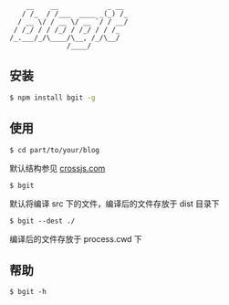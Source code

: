         __    __            _ __
       / /_  / /___  ____ _(_) /_
      / __ \/ / __ \/ __ `/ / __/
     / /_/ / / /_/ / /_/ / / /_
    /_.___/_/\____/\__, /_/\__/
                  /____/

## 安装

```bash
$ npm install bgit -g
```

## 使用

```
$ cd part/to/your/blog
```

默认结构参见 [crossjs.com](https://github.com/crossjs/crossjs.github.io)

```
$ bgit
```

默认将编译 src 下的文件，编译后的文件存放于 dist 目录下

```
$ bgit --dest ./
```

编译后的文件存放于 process.cwd 下

## 帮助

```
$ bgit -h
```
